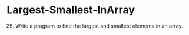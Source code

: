 # Largest-Smallest-InArray
25) Write a program to find the largest and smallest elements in an array.
